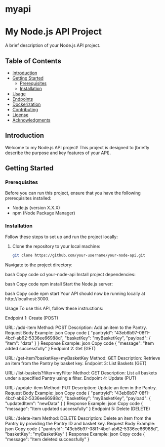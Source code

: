 # myapi

# My Node.js API Project

A brief description of your Node.js API project.

## Table of Contents

- [Introduction](#introduction)
- [Getting Started](#getting-started)
  - [Prerequisites](#prerequisites)
  - [Installation](#installation)
- [Usage](#usage)
- [Endpoints](#endpoints)
- [Dockerization](#dockerization)
- [Contributing](#contributing)
- [License](#license)
- [Acknowledgments](#acknowledgments)

## Introduction

Welcome to my Node.js API project! This project is designed to [briefly describe the purpose and key features of your API].

## Getting Started

### Prerequisites

Before you can run this project, ensure that you have the following prerequisites installed:

- Node.js (version X.X.X)
- npm (Node Package Manager)

### Installation

Follow these steps to set up and run the project locally:

1. Clone the repository to your local machine:

   ```bash
   git clone https://github.com/your-username/your-node-api.git
Navigate to the project directory:

bash
Copy code
cd your-node-api
Install project dependencies:

bash
Copy code
npm install
Start the Node.js server:

bash
Copy code
npm start
Your API should now be running locally at http://localhost:3000.

Usage
To use this API, follow these instructions:

Endpoint 1: Create (POST)

URL: /add-item
Method: POST
Description: Add an item to the Pantry.
Request Body Example:
json
Copy code
{
  "pantryId": "43eb6b97-08f1-4bcf-ab62-5336ee66988d",
  "basketKey": "myBasketKey",
  "payload": { "item": "data" }
}
Response Example:
json
Copy code
{
  "message": "Item added successfully"
}
Endpoint 2: Get (GET)

URL: /get-item?basketKey=myBasketKey
Method: GET
Description: Retrieve an item from the Pantry by basket key.
Endpoint 3: List Baskets (GET)

URL: /list-baskets?filter=myFilter
Method: GET
Description: List all baskets under a specified Pantry using a filter.
Endpoint 4: Update (PUT)

URL: /update-item
Method: PUT
Description: Update an item in the Pantry.
Request Body Example:
json
Copy code
{
  "pantryId": "43eb6b97-08f1-4bcf-ab62-5336ee66988d",
  "basketKey": "myBasketKey",
  "payload": { "updatedItem": "newData" }
}
Response Example:
json
Copy code
{
  "message": "Item updated successfully"
}
Endpoint 5: Delete (DELETE)

URL: /delete-item
Method: DELETE
Description: Delete an item from the Pantry by providing the Pantry ID and basket key.
Request Body Example:
json
Copy code
{
  "pantryId": "43eb6b97-08f1-4bcf-ab62-5336ee66988d",
  "basketKey": "myBasketKey"
}
Response Example:
json
Copy code
{
  "message": "Item deleted successfully"
}
